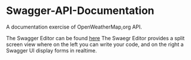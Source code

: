 # Swagger-API-Documentation
A documentation exercise of OpenWeatherMap,org API.

The Swagger Editor can be found [here](https://editor.swagger.io/) The Swaegr Editor provides a split screen view where on the left you can write your code, and on the right a Swagger UI display forms in realtime.  

